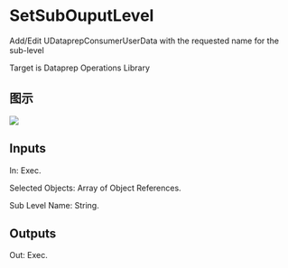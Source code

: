 # SetSubOuputLevel

Add/Edit UDataprepConsumerUserData with the requested name for the sub-level

Target is Dataprep Operations Library

## 图示

![]($-20221218-18360686.png)

## Inputs

In: Exec.

Selected Objects: Array of Object References.

Sub Level Name: String.  

## Outputs

Out: Exec.


